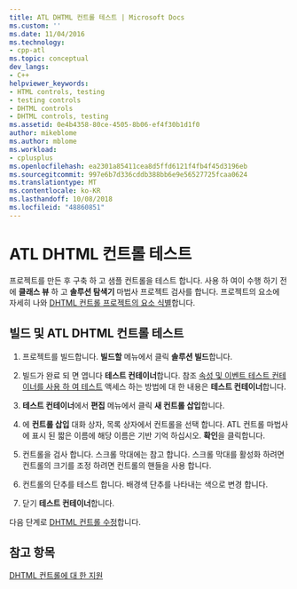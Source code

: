 ```yaml
---
title: ATL DHTML 컨트롤 테스트 | Microsoft Docs
ms.custom: ''
ms.date: 11/04/2016
ms.technology:
- cpp-atl
ms.topic: conceptual
dev_langs:
- C++
helpviewer_keywords:
- HTML controls, testing
- testing controls
- DHTML controls
- DHTML controls, testing
ms.assetid: 0e4b4358-80ce-4505-8b06-ef4f30b1d1f0
author: mikeblome
ms.author: mblome
ms.workload:
- cplusplus
ms.openlocfilehash: ea2301a85411cea8d5ffd6121f4fb4f45d3196eb
ms.sourcegitcommit: 997e6b7d336cddb388bb6e9e56527725fcaa0624
ms.translationtype: MT
ms.contentlocale: ko-KR
ms.lasthandoff: 10/08/2018
ms.locfileid: "48860851"
---
```

# <a name="testing-the-atl-dhtml-control"></a>ATL DHTML 컨트롤 테스트

프로젝트를 만든 후 구축 하 고 샘플 컨트롤을 테스트 합니다. 사용 하 여이 수행 하기 전에 **클래스 뷰** 하 고 **솔루션 탐색기** 마법사 프로젝트 검사를 합니다. 프로젝트의 요소에 자세히 나와 [DHTML 컨트롤 프로젝트의 요소 식별](../atl/identifying-the-elements-of-the-dhtml-control-project.md)합니다.

## <a name="to-build-and-test-the-atl-dhtml-control"></a>빌드 및 ATL DHTML 컨트롤 테스트

1. 프로젝트를 빌드합니다. **빌드할** 메뉴에서 클릭 **솔루션 빌드**합니다.

1. 빌드가 완료 되 면 엽니다 **테스트 컨테이너**합니다. 참조 [속성 및 이벤트 테스트 컨테이너를 사용 하 여 테스트](../mfc/testing-properties-and-events-with-test-container.md) 액세스 하는 방법에 대 한 내용은 **테스트 컨테이너**합니다.

1. **테스트 컨테이너**에서 **편집** 메뉴에서 클릭 **새 컨트롤 삽입**합니다.

1. 에 **컨트롤 삽입** 대화 상자, 목록 상자에서 컨트롤을 선택 합니다. ATL 컨트롤 마법사에 표시 된 짧은 이름에 해당 이름은 기반 기억 하십시오. **확인**을 클릭합니다.

1. 컨트롤을 검사 합니다. 스크롤 막대에는 참고 합니다. 스크롤 막대를 활성화 하려면 컨트롤의 크기를 조정 하려면 컨트롤의 핸들을 사용 합니다.

1. 컨트롤의 단추를 테스트 합니다. 배경색 단추를 나타내는 색으로 변경 합니다.

1. 닫기 **테스트 컨테이너**합니다.

다음 단계로 [DHTML 컨트롤 수정](../atl/modifying-the-atl-dhtml-control.md)합니다.

## <a name="see-also"></a>참고 항목

[DHTML 컨트롤에 대 한 지원](../atl/atl-support-for-dhtml-controls.md)
